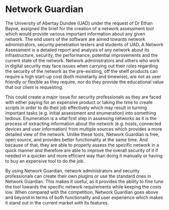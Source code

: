 # Network Guardian #

The University of Abertay Dundee (UAD) under the request of Dr Ethan Bayne, assigned the brief for the creation of a
network assessment tool which would provide various important information about any given network. The end users of
the software are aimed towards network administrators, security penetration testers and students of UAD.
A Network Assessment is a detailed report and analysis of any network about its infrastructure, security, the performance,
potential improvements and the current state of the network.
Network administrators and others who work in digital security may face issues when carrying out their roles regarding the
security of the network as the pre-existing, off the shelf products can require a high start-up cost (both monetarily and
timewise), are not as user friendly or flexible as they require, nor do they provide the educational value that our client is
requesting.

This could create a major issue for security professionals as they are faced with either paying for an expensive product or
taking the time to create scripts in order to do their job effectively which may result in turning important tasks (e.g. initial
assessment and enumeration) into something tedious.
Enumeration is a vital first step in assessing networks as it is the process of extracting information about the network (e.g.
hosts, connected devices and user information) from multiple sources which provides a more detailed view of the network.
Unlike these tools, Network Guardian is free, open source, and provides better functionality at the same time. And because
of that, they are able to properly assess the specific network in a quick manner and therefore are able to improve the
overall security of it if needed in a quicker and more efficient way than doing it manually or having to buy an expensive
tool to do the job.

By using Network Guardian, network administrators and security professionals can create their own plugins or use the
standard ones in Network Guardian. This makes it useful, as it provides the ability to fine tune the tool towards the specific
network requirements while keeping the costs low.
When compared with the competition, Network Guardian goes above and beyond in terms of both functionality and user
experience which makes it stand out in the current market with its features.
